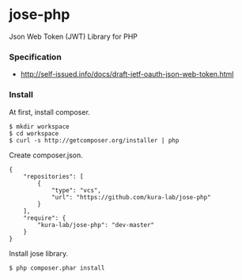 jose-php
========

Json Web Token (JWT) Library for PHP

### Specification

* http://self-issued.info/docs/draft-ietf-oauth-json-web-token.html

### Install

At first, install composer.

```
$ mkdir workspace
$ cd workspace
$ curl -s http://getcomposer.org/installer | php
```

Create composer.json.

```
{
    "repositories": [
        {
            "type": "vcs",
            "url": "https://github.com/kura-lab/jose-php"
        }
    ],
    "require": {
        "kura-lab/jose-php": "dev-master"
    }
}
```

Install jose library.

```
$ php composer.phar install
```
